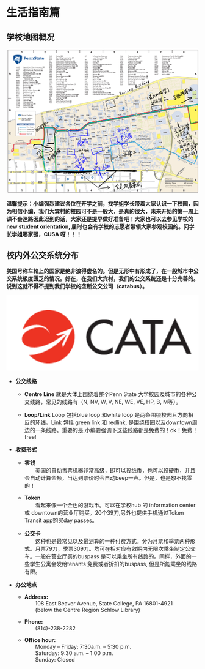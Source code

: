 # 生活指南篇

## 学校地图概况

![](.gitbook/assets/campus-map.png)

**温馨提示：小编强烈建议各位在开学之前，找学姐学长带着大家认识一下校园，因为相信小编，我们大宾村的校园可不是一般大，是真的很大，未来开始的第一周上课不会迷路因此迟到的话，大家还是提早做好准备吧！大家也可以去参见学校的new student orientation, 届时也会有学校的志愿者带领大家参观校园的。问学长学姐哪家强，CUSA 呀！！！**


## 校内外公交系统分布

**美国号称车轮上的国家是绝非浪得虚名的。但是无形中有形成了，在一般城市中公交系统极度匮乏的情况。好在，在我们大宾村，我们的公交系统还是十分完善的。说到这就不得不提到我们学校的垄断公交公司（catabus）。**

![](.gitbook/assets/catabus-logo.png)


* **公交线路**

  * **Centre Line**
      就是大体上围绕着整个Penn State 大学校园及城市的各种公交线路，常见的线路有（N, NV, W, V, NE, WE, VE, HP, B, M等）。
      
  * **Loop/Link**
      Loop 包括blue loop 和white loop 是两条围绕校园且方向相反的环线。Link 包括 green link 和 redlink, 是围绕校园以及downtown周边的一条线路。重要的是,小编要强调下这些线路都是免费的！ok！免费！free!
      
      
* **收费形式**
  * **零钱**<br>
&emsp;&emsp;美国的自动售票机器非常高级，即可以投纸币，也可以投硬币，并且会自动计算金额，当达到票价时会自动beep一声。但是，也是恕不找零的！
      
  * **Token**<br>
&emsp;&emsp;看起来像一个金色的游戏币。可以在学校hub 的 information center 或 downtown的营业厅购买。20个39刀,另外也提供手机通过Token Transit app购买day passes。
      
  * **公交卡**<br>
&emsp;&emsp;这种也是最常见以及最划算的一种付费方式。分为月票和季票两种形式。月票79刀，季票309刀。均可在相对应有效期内无限次乘坐制定公交车。一般在营业厅买的buspass 是可以乘坐所有线路的。同样，外面的一些学生公寓会发给tenants 免费或者折扣的buspass, 但是所能乘坐的线路有限。
      

* **办公地点**
  * **Address:**<br>
&emsp;&emsp;108 East Beaver Avenue, State College, PA 16801-4921<br>
&emsp;&emsp;(below the Centre Region Schlow Library)

  * **Phone:**<br>
&emsp;&emsp;(814)-238-2282

  * **Office hour:**<br>
&emsp;&emsp;Monday – Friday: 7:30a.m. – 5:30 p.m.<br>
&emsp;&emsp;Saturday: 9:30 a.m. – 1:00 p.m.<br>
&emsp;&emsp;Sunday: Closed

